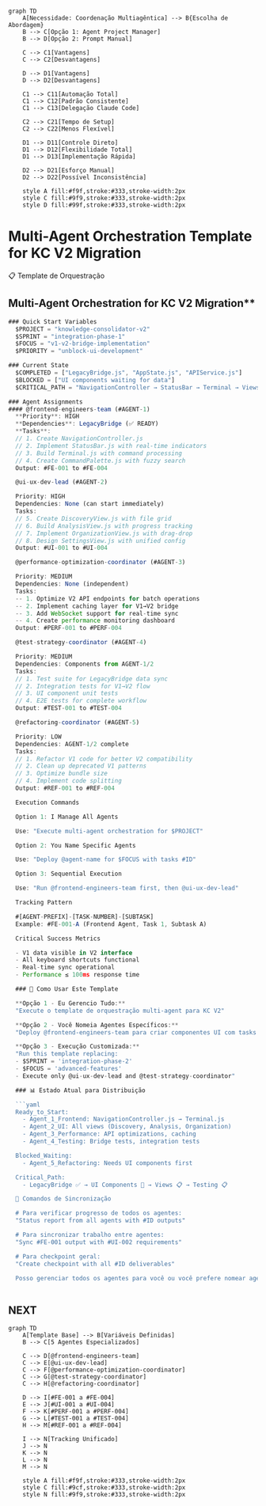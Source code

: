 
```mermaid

graph TD
    A[Necessidade: Coordenação Multiagêntica] --> B{Escolha de Abordagem}
    B --> C[Opção 1: Agent Project Manager]
    B --> D[Opção 2: Prompt Manual]
    
    C --> C1[Vantagens]
    C --> C2[Desvantagens]
    
    D --> D1[Vantagens]
    D --> D2[Desvantagens]
    
    C1 --> C11[Automação Total]
    C1 --> C12[Padrão Consistente]
    C1 --> C13[Delegação Claude Code]
    
    C2 --> C21[Tempo de Setup]
    C2 --> C22[Menos Flexível]
    
    D1 --> D11[Controle Direto]
    D1 --> D12[Flexibilidade Total]
    D1 --> D13[Implementação Rápida]
    
    D2 --> D21[Esforço Manual]
    D2 --> D22[Possível Inconsistência]
    
    style A fill:#f9f,stroke:#333,stroke-width:2px
    style C fill:#9f9,stroke:#333,stroke-width:2px
    style D fill:#99f,stroke:#333,stroke-width:2px
```




# Multi-Agent Orchestration Template for KC V2 Migration

  📋 Template de Orquestração

## Multi-Agent Orchestration for KC V2 Migration**

```javascript
### Quick Start Variables
  $PROJECT = "knowledge-consolidator-v2"
  $SPRINT = "integration-phase-1"
  $FOCUS = "v1-v2-bridge-implementation"
  $PRIORITY = "unblock-ui-development"

### Current State
  $COMPLETED = ["LegacyBridge.js", "AppState.js", "APIService.js"]
  $BLOCKED = ["UI components waiting for data"]
  $CRITICAL_PATH = "NavigationController → StatusBar → Terminal → Views"

### Agent Assignments
#### @frontend-engineers-team (#AGENT-1)
  **Priority**: HIGH
  **Dependencies**: LegacyBridge (✅ READY)
  **Tasks**:
  // 1. Create NavigationController.js
  // 2. Implement StatusBar.js with real-time indicators
  // 3. Build Terminal.js with command processing
  // 4. Create CommandPalette.js with fuzzy search
  Output: #FE-001 to #FE-004

  @ui-ux-dev-lead (#AGENT-2)

  Priority: HIGH
  Dependencies: None (can start immediately)
  Tasks:
  // 5. Create DiscoveryView.js with file grid 
  // 6. Build AnalysisView.js with progress tracking
  // 7. Implement OrganizationView.js with drag-drop
  // 8. Design SettingsView.js with unified config
  Output: #UI-001 to #UI-004

  @performance-optimization-coordinator (#AGENT-3)

  Priority: MEDIUM
  Dependencies: None (independent)
  Tasks:
  -- 1. Optimize V2 API endpoints for batch operations
  -- 2. Implement caching layer for V1→V2 bridge
  -- 3. Add WebSocket support for real-time sync
  -- 4. Create performance monitoring dashboard
  Output: #PERF-001 to #PERF-004

  @test-strategy-coordinator (#AGENT-4)

  Priority: MEDIUM
  Dependencies: Components from AGENT-1/2
  Tasks:
  // 1. Test suite for LegacyBridge data sync
  // 2. Integration tests for V1→V2 flow
  // 3. UI component unit tests
  // 4. E2E tests for complete workflow
  Output: #TEST-001 to #TEST-004

  @refactoring-coordinator (#AGENT-5)

  Priority: LOW
  Dependencies: AGENT-1/2 complete
  Tasks:
  // 1. Refactor V1 code for better V2 compatibility
  // 2. Clean up deprecated V1 patterns
  // 3. Optimize bundle size
  // 4. Implement code splitting
  Output: #REF-001 to #REF-004

  Execution Commands

  Option 1: I Manage All Agents

  Use: "Execute multi-agent orchestration for $PROJECT"

  Option 2: You Name Specific Agents

  Use: "Deploy @agent-name for $FOCUS with tasks #ID"

  Option 3: Sequential Execution

  Use: "Run @frontend-engineers-team first, then @ui-ux-dev-lead"

  Tracking Pattern

  #[AGENT-PREFIX]-[TASK-NUMBER]-[SUBTASK]
  Example: #FE-001-A (Frontend Agent, Task 1, Subtask A)

  Critical Success Metrics

  - V1 data visible in V2 interface
  - All keyboard shortcuts functional
  - Real-time sync operational
  - Performance ≤ 100ms response time

  ### 🎯 Como Usar Este Template

  **Opção 1 - Eu Gerencio Tudo:**
  "Execute o template de orquestração multi-agent para KC V2"

  **Opção 2 - Você Nomeia Agentes Específicos:**
  "Deploy @frontend-engineers-team para criar componentes UI com tasks #FE-001 a #FE-004"

  **Opção 3 - Execução Customizada:**
  "Run this template replacing:
  - $SPRINT = 'integration-phase-2'
  - $FOCUS = 'advanced-features'
  - Execute only @ui-ux-dev-lead and @test-strategy-coordinator"

  ### 📊 Estado Atual para Distribuição

  ```yaml
  Ready_to_Start:
    - Agent_1_Frontend: NavigationController.js → Terminal.js
    - Agent_2_UI: All views (Discovery, Analysis, Organization)
    - Agent_3_Performance: API optimizations, caching
    - Agent_4_Testing: Bridge tests, integration tests

  Blocked_Waiting:
    - Agent_5_Refactoring: Needs UI components first

  Critical_Path:
    - LegacyBridge ✅ → UI Components 🚧 → Views 📋 → Testing 📋

  🔄 Comandos de Sincronização

  # Para verificar progresso de todos os agentes:
  "Status report from all agents with #ID outputs"

  # Para sincronizar trabalho entre agentes:
  "Sync #FE-001 output with #UI-002 requirements"

  # Para checkpoint geral:
  "Create checkpoint with all #ID deliverables"

  Posso gerenciar todos os agentes para você ou você prefere nomear agentes específicos para cada conjunto de tarefas?
  
  ```
## NEXT

```mermaid
graph TD
    A[Template Base] --> B[Variáveis Definidas]
    B --> C[5 Agentes Especializados]
    
    C --> D[@frontend-engineers-team]
    C --> E[@ui-ux-dev-lead]
    C --> F[@performance-optimization-coordinator]
    C --> G[@test-strategy-coordinator]
    C --> H[@refactoring-coordinator]
    
    D --> I[#FE-001 a #FE-004]
    E --> J[#UI-001 a #UI-004]
    F --> K[#PERF-001 a #PERF-004]
    G --> L[#TEST-001 a #TEST-004]
    H --> M[#REF-001 a #REF-004]
    
    I --> N[Tracking Unificado]
    J --> N
    K --> N
    L --> N
    M --> N
    
    style A fill:#f9f,stroke:#333,stroke-width:2px
    style C fill:#9cf,stroke:#333,stroke-width:2px
    style N fill:#9f9,stroke:#333,stroke-width:2px
```
